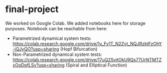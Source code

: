 # final-project

We worked on Google Colab. We added notebooks here for storage purposes. Notebook can be reachable from here:
- Parametrized dynamical system tests: https://colab.research.google.com/drive/1v_Fv1T_N2Zyt_NQJRzktFzOhY-iQJyQO?usp=sharing (Hopf Bifurcation)
- Non-Parametrized dynamical system tests: https://colab.research.google.com/drive/17uQ2SvitOkU9Qs77UrNTMTZxOoDpfLSv?usp=sharing (Spiral and Elliptical Function)

